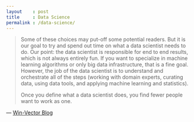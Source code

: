 ```yaml
---
layout    : post
title     : Data Science
permalink : /data-science/
---
```


> Some of these choices may put-off some potential readers. But it is our goal
> to try and spend out time on what a data scientist needs to do. Our point: the
> data scientist is responsible for end to end results, which is not always
> entirely fun. If you want to specialize in machine learning algorithms or only
> big data infrastructure, that is a fine goal. However, the job of the data
> scientist is to understand and orchestrate all of the steps (working with
> domain experts, curating data, using data tools, and applying machine learning
> and statistics).
> 
> Once you define what a data scientist does, you find fewer people want to work
> as one.

&mdash; [Win-Vector Blog][blog]

[blog]: http://www.win-vector.com/blog/2014/05/a-bit-of-the-agenda-of-practical-data-science-with-r/
